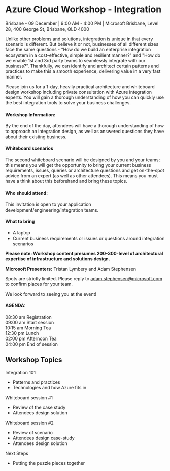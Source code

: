 # Azure Cloud Workshop - Integration

Brisbane - 09 December | 9:00 AM - 4:00 PM | Microsoft Brisbane, Level 28, 400 George St, Brisbane, QLD 4000

Unlike other problems and solutions, integration is unique in that every scenario is different. But believe it or not, businesses of all different sizes  face the same questions - “How do we build an enterprise integration ecosystem in a cost-effective, simple and resilient manner?" and "How do we enable 1st and 3rd party teams to seamlessly integrate with our business?”. Thankfully, we can identify and architect certain patterns and practices to make this a smooth experience, delivering value in a very fast manner.

Please join us for a 1-day, heavily practical architecture and whiteboard design workshop including private consultation with Azure integration experts. You will gain a thorough understanding of how you can quickly use the best integration tools to solve your business challenges.

#### Workshop Information:

By the end of the day, attendees will have a thorough understanding of how to approach an integration design, as well as answered questions they have about their existing business.


#### Whiteboard scenarios

The second whiteboard scenario will be designed by you and your teams; this means you will get the opportunity to bring your current business requirements, issues, queries or architecture questions and get on-the-spot advice from an expert (as well as other attendees). This means you must have a think about this beforehand and bring these topics.

#### Who should attend:

This invitation is open to your application development/engineering/integration teams.

#### What to bring

- A laptop  
- Current business requirements or issues or questions around integration scenarios

**Please note: Workshop content presumes 200-300-level of architectural expertise of infrastructure and solutions design.**

**Microsoft Presenters:** Tristan Lymbery and Adam Stephensen

Spots are strictly limited. Please reply to adam.stephensen@microsoft.com to confirm places for your team. 

We look forward to seeing you at the event!

#### AGENDA:
08:30 am Registration  
09:00 am Start session  
10:15 am Morning Tea  
12:30 pm Lunch  
02:00 pm Afternoon Tea  
04:00 pm End of session  

## Workshop Topics

Integration 101
- Patterns and practices
- Technologies and how Azure fits in

Whiteboard session #1
- Review of the case study
- Attendees design solution

Whiteboard session #2
- Review of scenario
- Attendees design case-study
- Attendees design solution

Next Steps
- Putting the puzzle pieces together